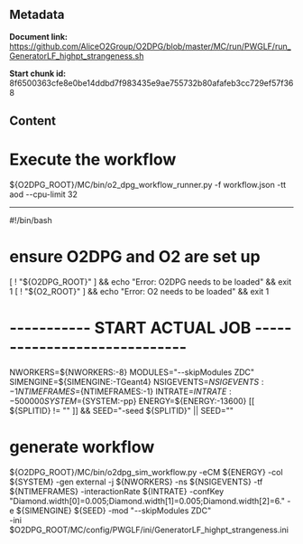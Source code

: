 ## Metadata

**Document link:** https://github.com/AliceO2Group/O2DPG/blob/master/MC/run/PWGLF/run_GeneratorLF_highpt_strangeness.sh

**Start chunk id:** 8f6500363cfe8e0be14ddbd7f983435e9ae755732b80afafeb3cc729ef57f368

## Content

# Execute the workflow
${O2DPG_ROOT}/MC/bin/o2_dpg_workflow_runner.py -f workflow.json -tt aod --cpu-limit 32

---

#!/bin/bash


# ensure O2DPG and O2 are set up
[ ! "${O2DPG_ROOT}" ] && echo "Error: O2DPG needs to be loaded" && exit 1
[ ! "${O2_ROOT}" ] && echo "Error: O2 needs to be loaded" && exit 1


# ----------- START ACTUAL JOB  -----------------------------

NWORKERS=${NWORKERS:-8}
MODULES="--skipModules ZDC"
SIMENGINE=${SIMENGINE:-TGeant4}
NSIGEVENTS=${NSIGEVENTS:-1}
NTIMEFRAMES=${NTIMEFRAMES:-1}
INTRATE=${INTRATE:-500000}
SYSTEM=${SYSTEM:-pp}
ENERGY=${ENERGY:-13600}
[[ ${SPLITID} != "" ]] && SEED="-seed ${SPLITID}" || SEED=""
  
# generate workflow
${O2DPG_ROOT}/MC/bin/o2dpg_sim_workflow.py -eCM ${ENERGY} -col ${SYSTEM} -gen external -j ${NWORKERS} -ns ${NSIGEVENTS} -tf ${NTIMEFRAMES} -interactionRate ${INTRATE} -confKey "Diamond.width[0]=0.005;Diamond.width[1]=0.005;Diamond.width[2]=6." -e ${SIMENGINE} ${SEED} -mod "--skipModules ZDC" \
        -ini $O2DPG_ROOT/MC/config/PWGLF/ini/GeneratorLF_highpt_strangeness.ini